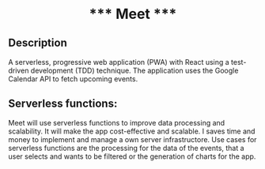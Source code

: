 <p align="center">
<h1 align="center" style="margin-top: 0px;">*** Meet ***</h1>
</p>

## Description
A serverless, progressive web application (PWA) with React using a
test-driven development (TDD) technique. The application uses the Google
Calendar API to fetch upcoming events.

## Serverless functions:
Meet will use serverless functions to improve data processing and scalability. It will make the app cost-effective and scalable. I saves time and money to implement and manage a own server infrastructore. Use cases for serverless functions are the processing for the data of the events, that a user selects and wants to be filtered or the generation of charts for the app. 

